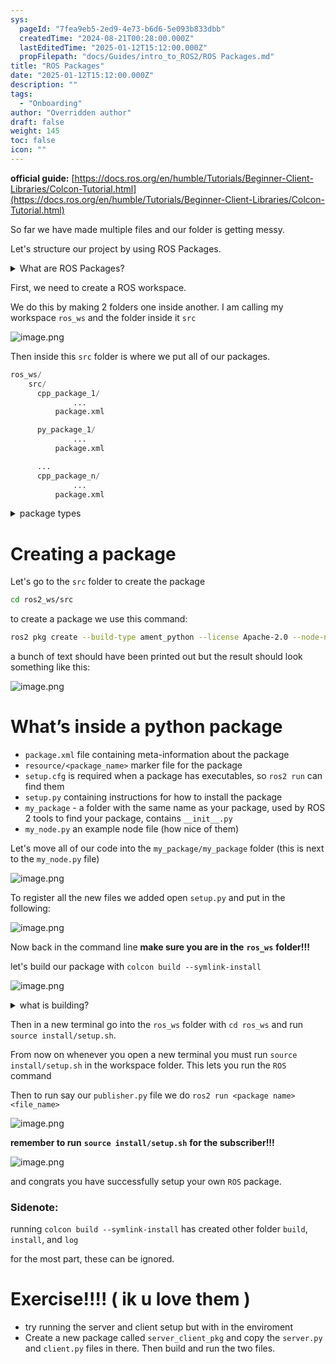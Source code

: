 ```yaml
---
sys:
  pageId: "7fea9eb5-2ed9-4e73-b6d6-5e093b833dbb"
  createdTime: "2024-08-21T00:28:00.000Z"
  lastEditedTime: "2025-01-12T15:12:00.000Z"
  propFilepath: "docs/Guides/intro_to_ROS2/ROS Packages.md"
title: "ROS Packages"
date: "2025-01-12T15:12:00.000Z"
description: ""
tags:
  - "Onboarding"
author: "Overridden author"
draft: false
weight: 145
toc: false
icon: ""
---
```


**official guide:** [https://docs.ros.org/en/humble/Tutorials/Beginner-Client-Libraries/Colcon-Tutorial.html](https://docs.ros.org/en/humble/Tutorials/Beginner-Client-Libraries/Colcon-Tutorial.html)

So far we have made multiple files and our folder is getting messy.

Let's structure our project by using ROS Packages.

<details>

<summary>What are ROS Packages?</summary>

ROS Packages are, as the name implies, packages of code that are highly sharable between ROS developers.

They consist of a folder, `package.xml` file, and source code

```python
      cpp_package_1/
		      ... imagine much code files here ..
          package.xml
```

</details>

First, we need to create a ROS workspace.

We do this by making 2 folders one inside another. I am calling my workspace `ros_ws` and the folder inside it `src`

![image.png](https://prod-files-secure.s3.us-west-2.amazonaws.com/d518164a-d88e-44d1-a4ee-3adb3bd8bce0/70706947-fd18-4537-a67b-e12946812d31/image.png?X-Amz-Algorithm=AWS4-HMAC-SHA256&X-Amz-Content-Sha256=UNSIGNED-PAYLOAD&X-Amz-Credential=ASIAZI2LB4664CX35HIM%2F20250316%2Fus-west-2%2Fs3%2Faws4_request&X-Amz-Date=20250316T004124Z&X-Amz-Expires=3600&X-Amz-Security-Token=IQoJb3JpZ2luX2VjEMf%2F%2F%2F%2F%2F%2F%2F%2F%2F%2FwEaCXVzLXdlc3QtMiJHMEUCICAcocy76vJoyi9HMILhfCTwI6BnQ7TQj3V2MqN97ccTAiEA%2BD7Jk6kMqpqySfkOLlyyOWfH5%2FQcZ6bhfolYIE852TIq%2FwMIIBAAGgw2Mzc0MjMxODM4MDUiDDBswNEzz5hH6Yvl5ircAzSBsHpUBbeCsuCKXL%2Bm5kUgPQCr1vopHd1HvwSjSTaWJPeXUm8evofAY7lcpHn7Ammj4epAZTYpbGKPcibfyne1mgBxgthRoJ35YcSkLgzkZv7sRSRtlc6G6rN9T05XVgrX9%2BmYiWXqONQgmoncrPW1i2WE5nafxPjGtNScGT5dE%2FscpcuXh7Z77PoNp6y3elaDaiFp%2F%2FDrwvVp6uCRFSJY4wm%2BbSYnz%2FgqULKU9HMrDVvipL8UlC3fH36fU%2FlrACZQIMpQs1Aa7wZDOGjPChT514h%2BHWGr5%2BJOr9ZGg9%2FZYVTcUY9DMA79e0hNYH2l32a3%2B1evZwYs7H%2BJ74UwgvzPVsQnZa4rtgoQMUTAyQBWn9oyRe5kTycb%2BRrPokdVS%2Bnfick3VQMtL%2BiupcnZ7rphIZ6W5%2FuJVsdoTQb%2Bk255jWBE6OqpzX20GtcZleeW%2Fm80j3n7MNdgLwvl5qq5aHYnkulPZ4fmacI%2B6WccNGIkxuKJsNOpJEpFAKudslWL9jjGxvwM%2BgEsiu%2BpH22cheds3JFxX2yhkpUKcdUtnCMA1K1dFO6fwFgZnomMz8FEj0TvFoNyeWuYRSgTPOmWb8dBVHi%2Be7LLS%2FhniRRotbDc2iWnmjoDpvPpANMMMIWC2L4GOqUBqn356m7x7%2Bekwl8XqLjZCKbv6Ke81s4mpZEtowIpC%2FpoGjQTnZiwcZd%2FHVB2HbhBngxMJ86ZlptQyhabzK3pnKFVma63MxpT6CWo6Q6qoB9KgIgOHlj526Z%2FvKRlmaiiA5ckERGGetdwfC4oH3WaWgm%2FWyluP7VQzXCik3wAAGqBje9fbQ%2BH01woAJ9KfD3CruloKo1Y2tBQTE487nRwXel9cTBp&X-Amz-Signature=e47d4d6a02118c71d95d72597e70c9f1f87abbe854fc251923e89fee5b1f5ab5&X-Amz-SignedHeaders=host&x-id=GetObject)

Then inside this `src` folder is where we put all of our packages.

```python
ros_ws/
    src/
      cpp_package_1/
		      ...
          package.xml

      py_package_1/
		      ...
          package.xml

      ...
      cpp_package_n/
		      ...
          package.xml

```

<details>

<summary>package types</summary>

packages can be either `C++` or python.

the intern file structure is different for each but for this guide we will stick to creating python packages

</details>

# Creating a package

Let's go to the `src` folder to create the package

```bash
cd ros2_ws/src
```

to create a package we use this command:

```bash
ros2 pkg create --build-type ament_python --license Apache-2.0 --node-name my_node my_package
```

a bunch of text should have been printed out but the result should look something like this:

![image.png](https://prod-files-secure.s3.us-west-2.amazonaws.com/d518164a-d88e-44d1-a4ee-3adb3bd8bce0/e6cf1e3f-8512-4a3e-b131-079f800bf3e8/image.png?X-Amz-Algorithm=AWS4-HMAC-SHA256&X-Amz-Content-Sha256=UNSIGNED-PAYLOAD&X-Amz-Credential=ASIAZI2LB4664CX35HIM%2F20250316%2Fus-west-2%2Fs3%2Faws4_request&X-Amz-Date=20250316T004124Z&X-Amz-Expires=3600&X-Amz-Security-Token=IQoJb3JpZ2luX2VjEMf%2F%2F%2F%2F%2F%2F%2F%2F%2F%2FwEaCXVzLXdlc3QtMiJHMEUCICAcocy76vJoyi9HMILhfCTwI6BnQ7TQj3V2MqN97ccTAiEA%2BD7Jk6kMqpqySfkOLlyyOWfH5%2FQcZ6bhfolYIE852TIq%2FwMIIBAAGgw2Mzc0MjMxODM4MDUiDDBswNEzz5hH6Yvl5ircAzSBsHpUBbeCsuCKXL%2Bm5kUgPQCr1vopHd1HvwSjSTaWJPeXUm8evofAY7lcpHn7Ammj4epAZTYpbGKPcibfyne1mgBxgthRoJ35YcSkLgzkZv7sRSRtlc6G6rN9T05XVgrX9%2BmYiWXqONQgmoncrPW1i2WE5nafxPjGtNScGT5dE%2FscpcuXh7Z77PoNp6y3elaDaiFp%2F%2FDrwvVp6uCRFSJY4wm%2BbSYnz%2FgqULKU9HMrDVvipL8UlC3fH36fU%2FlrACZQIMpQs1Aa7wZDOGjPChT514h%2BHWGr5%2BJOr9ZGg9%2FZYVTcUY9DMA79e0hNYH2l32a3%2B1evZwYs7H%2BJ74UwgvzPVsQnZa4rtgoQMUTAyQBWn9oyRe5kTycb%2BRrPokdVS%2Bnfick3VQMtL%2BiupcnZ7rphIZ6W5%2FuJVsdoTQb%2Bk255jWBE6OqpzX20GtcZleeW%2Fm80j3n7MNdgLwvl5qq5aHYnkulPZ4fmacI%2B6WccNGIkxuKJsNOpJEpFAKudslWL9jjGxvwM%2BgEsiu%2BpH22cheds3JFxX2yhkpUKcdUtnCMA1K1dFO6fwFgZnomMz8FEj0TvFoNyeWuYRSgTPOmWb8dBVHi%2Be7LLS%2FhniRRotbDc2iWnmjoDpvPpANMMMIWC2L4GOqUBqn356m7x7%2Bekwl8XqLjZCKbv6Ke81s4mpZEtowIpC%2FpoGjQTnZiwcZd%2FHVB2HbhBngxMJ86ZlptQyhabzK3pnKFVma63MxpT6CWo6Q6qoB9KgIgOHlj526Z%2FvKRlmaiiA5ckERGGetdwfC4oH3WaWgm%2FWyluP7VQzXCik3wAAGqBje9fbQ%2BH01woAJ9KfD3CruloKo1Y2tBQTE487nRwXel9cTBp&X-Amz-Signature=a31ca6855289f3a4e7c7d163e98221f5d1ccc1d7b12193e0856462a5ba9e5b77&X-Amz-SignedHeaders=host&x-id=GetObject)

# What’s inside a python package

- `package.xml` file containing meta-information about the package
- `resource/<package_name>` marker file for the package
- `setup.cfg` is required when a package has executables, so `ros2 run` can find them
- `setup.py` containing instructions for how to install the package
- `my_package` - a folder with the same name as your package, used by ROS 2 tools to find your package, contains `__init__.py`
- `my_node.py` an example node file (how nice of them)

Let's move all of our code into the `my_package/my_package` folder (this is next to the `my_node.py` file)

![image.png](https://prod-files-secure.s3.us-west-2.amazonaws.com/d518164a-d88e-44d1-a4ee-3adb3bd8bce0/9ce58f11-0da9-4d3e-b86d-506a9685d378/image.png?X-Amz-Algorithm=AWS4-HMAC-SHA256&X-Amz-Content-Sha256=UNSIGNED-PAYLOAD&X-Amz-Credential=ASIAZI2LB4664CX35HIM%2F20250316%2Fus-west-2%2Fs3%2Faws4_request&X-Amz-Date=20250316T004124Z&X-Amz-Expires=3600&X-Amz-Security-Token=IQoJb3JpZ2luX2VjEMf%2F%2F%2F%2F%2F%2F%2F%2F%2F%2FwEaCXVzLXdlc3QtMiJHMEUCICAcocy76vJoyi9HMILhfCTwI6BnQ7TQj3V2MqN97ccTAiEA%2BD7Jk6kMqpqySfkOLlyyOWfH5%2FQcZ6bhfolYIE852TIq%2FwMIIBAAGgw2Mzc0MjMxODM4MDUiDDBswNEzz5hH6Yvl5ircAzSBsHpUBbeCsuCKXL%2Bm5kUgPQCr1vopHd1HvwSjSTaWJPeXUm8evofAY7lcpHn7Ammj4epAZTYpbGKPcibfyne1mgBxgthRoJ35YcSkLgzkZv7sRSRtlc6G6rN9T05XVgrX9%2BmYiWXqONQgmoncrPW1i2WE5nafxPjGtNScGT5dE%2FscpcuXh7Z77PoNp6y3elaDaiFp%2F%2FDrwvVp6uCRFSJY4wm%2BbSYnz%2FgqULKU9HMrDVvipL8UlC3fH36fU%2FlrACZQIMpQs1Aa7wZDOGjPChT514h%2BHWGr5%2BJOr9ZGg9%2FZYVTcUY9DMA79e0hNYH2l32a3%2B1evZwYs7H%2BJ74UwgvzPVsQnZa4rtgoQMUTAyQBWn9oyRe5kTycb%2BRrPokdVS%2Bnfick3VQMtL%2BiupcnZ7rphIZ6W5%2FuJVsdoTQb%2Bk255jWBE6OqpzX20GtcZleeW%2Fm80j3n7MNdgLwvl5qq5aHYnkulPZ4fmacI%2B6WccNGIkxuKJsNOpJEpFAKudslWL9jjGxvwM%2BgEsiu%2BpH22cheds3JFxX2yhkpUKcdUtnCMA1K1dFO6fwFgZnomMz8FEj0TvFoNyeWuYRSgTPOmWb8dBVHi%2Be7LLS%2FhniRRotbDc2iWnmjoDpvPpANMMMIWC2L4GOqUBqn356m7x7%2Bekwl8XqLjZCKbv6Ke81s4mpZEtowIpC%2FpoGjQTnZiwcZd%2FHVB2HbhBngxMJ86ZlptQyhabzK3pnKFVma63MxpT6CWo6Q6qoB9KgIgOHlj526Z%2FvKRlmaiiA5ckERGGetdwfC4oH3WaWgm%2FWyluP7VQzXCik3wAAGqBje9fbQ%2BH01woAJ9KfD3CruloKo1Y2tBQTE487nRwXel9cTBp&X-Amz-Signature=aad55cdb3d8819261943c886f63a4c8095ce9e5387836675ae09d502f8e407b6&X-Amz-SignedHeaders=host&x-id=GetObject)

To register all the new files we added open `setup.py` and put in the following:

![image.png](https://prod-files-secure.s3.us-west-2.amazonaws.com/d518164a-d88e-44d1-a4ee-3adb3bd8bce0/1cd7c262-4cae-4496-9d75-c178537d24a2/image.png?X-Amz-Algorithm=AWS4-HMAC-SHA256&X-Amz-Content-Sha256=UNSIGNED-PAYLOAD&X-Amz-Credential=ASIAZI2LB4664CX35HIM%2F20250316%2Fus-west-2%2Fs3%2Faws4_request&X-Amz-Date=20250316T004124Z&X-Amz-Expires=3600&X-Amz-Security-Token=IQoJb3JpZ2luX2VjEMf%2F%2F%2F%2F%2F%2F%2F%2F%2F%2FwEaCXVzLXdlc3QtMiJHMEUCICAcocy76vJoyi9HMILhfCTwI6BnQ7TQj3V2MqN97ccTAiEA%2BD7Jk6kMqpqySfkOLlyyOWfH5%2FQcZ6bhfolYIE852TIq%2FwMIIBAAGgw2Mzc0MjMxODM4MDUiDDBswNEzz5hH6Yvl5ircAzSBsHpUBbeCsuCKXL%2Bm5kUgPQCr1vopHd1HvwSjSTaWJPeXUm8evofAY7lcpHn7Ammj4epAZTYpbGKPcibfyne1mgBxgthRoJ35YcSkLgzkZv7sRSRtlc6G6rN9T05XVgrX9%2BmYiWXqONQgmoncrPW1i2WE5nafxPjGtNScGT5dE%2FscpcuXh7Z77PoNp6y3elaDaiFp%2F%2FDrwvVp6uCRFSJY4wm%2BbSYnz%2FgqULKU9HMrDVvipL8UlC3fH36fU%2FlrACZQIMpQs1Aa7wZDOGjPChT514h%2BHWGr5%2BJOr9ZGg9%2FZYVTcUY9DMA79e0hNYH2l32a3%2B1evZwYs7H%2BJ74UwgvzPVsQnZa4rtgoQMUTAyQBWn9oyRe5kTycb%2BRrPokdVS%2Bnfick3VQMtL%2BiupcnZ7rphIZ6W5%2FuJVsdoTQb%2Bk255jWBE6OqpzX20GtcZleeW%2Fm80j3n7MNdgLwvl5qq5aHYnkulPZ4fmacI%2B6WccNGIkxuKJsNOpJEpFAKudslWL9jjGxvwM%2BgEsiu%2BpH22cheds3JFxX2yhkpUKcdUtnCMA1K1dFO6fwFgZnomMz8FEj0TvFoNyeWuYRSgTPOmWb8dBVHi%2Be7LLS%2FhniRRotbDc2iWnmjoDpvPpANMMMIWC2L4GOqUBqn356m7x7%2Bekwl8XqLjZCKbv6Ke81s4mpZEtowIpC%2FpoGjQTnZiwcZd%2FHVB2HbhBngxMJ86ZlptQyhabzK3pnKFVma63MxpT6CWo6Q6qoB9KgIgOHlj526Z%2FvKRlmaiiA5ckERGGetdwfC4oH3WaWgm%2FWyluP7VQzXCik3wAAGqBje9fbQ%2BH01woAJ9KfD3CruloKo1Y2tBQTE487nRwXel9cTBp&X-Amz-Signature=66d69d233534d3b578002eabd8ccc89eec6668fb0eaca826093c164d3cd6b1b4&X-Amz-SignedHeaders=host&x-id=GetObject)

Now back in the command line **make sure you are in the** **`ros_ws`** **folder!!!**

let's build our package with `colcon build --symlink-install`

![image.png](https://prod-files-secure.s3.us-west-2.amazonaws.com/d518164a-d88e-44d1-a4ee-3adb3bd8bce0/2f2a0d27-b173-48fd-b189-5f5c0ce65619/image.png?X-Amz-Algorithm=AWS4-HMAC-SHA256&X-Amz-Content-Sha256=UNSIGNED-PAYLOAD&X-Amz-Credential=ASIAZI2LB4664CX35HIM%2F20250316%2Fus-west-2%2Fs3%2Faws4_request&X-Amz-Date=20250316T004124Z&X-Amz-Expires=3600&X-Amz-Security-Token=IQoJb3JpZ2luX2VjEMf%2F%2F%2F%2F%2F%2F%2F%2F%2F%2FwEaCXVzLXdlc3QtMiJHMEUCICAcocy76vJoyi9HMILhfCTwI6BnQ7TQj3V2MqN97ccTAiEA%2BD7Jk6kMqpqySfkOLlyyOWfH5%2FQcZ6bhfolYIE852TIq%2FwMIIBAAGgw2Mzc0MjMxODM4MDUiDDBswNEzz5hH6Yvl5ircAzSBsHpUBbeCsuCKXL%2Bm5kUgPQCr1vopHd1HvwSjSTaWJPeXUm8evofAY7lcpHn7Ammj4epAZTYpbGKPcibfyne1mgBxgthRoJ35YcSkLgzkZv7sRSRtlc6G6rN9T05XVgrX9%2BmYiWXqONQgmoncrPW1i2WE5nafxPjGtNScGT5dE%2FscpcuXh7Z77PoNp6y3elaDaiFp%2F%2FDrwvVp6uCRFSJY4wm%2BbSYnz%2FgqULKU9HMrDVvipL8UlC3fH36fU%2FlrACZQIMpQs1Aa7wZDOGjPChT514h%2BHWGr5%2BJOr9ZGg9%2FZYVTcUY9DMA79e0hNYH2l32a3%2B1evZwYs7H%2BJ74UwgvzPVsQnZa4rtgoQMUTAyQBWn9oyRe5kTycb%2BRrPokdVS%2Bnfick3VQMtL%2BiupcnZ7rphIZ6W5%2FuJVsdoTQb%2Bk255jWBE6OqpzX20GtcZleeW%2Fm80j3n7MNdgLwvl5qq5aHYnkulPZ4fmacI%2B6WccNGIkxuKJsNOpJEpFAKudslWL9jjGxvwM%2BgEsiu%2BpH22cheds3JFxX2yhkpUKcdUtnCMA1K1dFO6fwFgZnomMz8FEj0TvFoNyeWuYRSgTPOmWb8dBVHi%2Be7LLS%2FhniRRotbDc2iWnmjoDpvPpANMMMIWC2L4GOqUBqn356m7x7%2Bekwl8XqLjZCKbv6Ke81s4mpZEtowIpC%2FpoGjQTnZiwcZd%2FHVB2HbhBngxMJ86ZlptQyhabzK3pnKFVma63MxpT6CWo6Q6qoB9KgIgOHlj526Z%2FvKRlmaiiA5ckERGGetdwfC4oH3WaWgm%2FWyluP7VQzXCik3wAAGqBje9fbQ%2BH01woAJ9KfD3CruloKo1Y2tBQTE487nRwXel9cTBp&X-Amz-Signature=b3b894cd8a08352e729de46e1b51050b57dc16bdf43d831abdb7d9e0fffeb57a&X-Amz-SignedHeaders=host&x-id=GetObject)

<details>

<summary>what is building?</summary>

if you are a CS major at Rose-Hulman you will learn the answer to this in CSSE132

but TLDR; is it combines all the code files into one program that can be run easily 

</details>

Then in a new terminal go into the `ros_ws` folder with `cd ros_ws` and run `source install/setup.sh`. 

From now on whenever you open a new terminal you must run `source install/setup.sh` in the workspace folder. This lets you run the `ROS` command

Then to run say our `publisher.py` file we do `ros2 run <package name> <file_name>`

![image.png](https://prod-files-secure.s3.us-west-2.amazonaws.com/d518164a-d88e-44d1-a4ee-3adb3bd8bce0/4f4b1219-3a44-4632-aa0a-ce3471699f59/image.png?X-Amz-Algorithm=AWS4-HMAC-SHA256&X-Amz-Content-Sha256=UNSIGNED-PAYLOAD&X-Amz-Credential=ASIAZI2LB4664CX35HIM%2F20250316%2Fus-west-2%2Fs3%2Faws4_request&X-Amz-Date=20250316T004124Z&X-Amz-Expires=3600&X-Amz-Security-Token=IQoJb3JpZ2luX2VjEMf%2F%2F%2F%2F%2F%2F%2F%2F%2F%2FwEaCXVzLXdlc3QtMiJHMEUCICAcocy76vJoyi9HMILhfCTwI6BnQ7TQj3V2MqN97ccTAiEA%2BD7Jk6kMqpqySfkOLlyyOWfH5%2FQcZ6bhfolYIE852TIq%2FwMIIBAAGgw2Mzc0MjMxODM4MDUiDDBswNEzz5hH6Yvl5ircAzSBsHpUBbeCsuCKXL%2Bm5kUgPQCr1vopHd1HvwSjSTaWJPeXUm8evofAY7lcpHn7Ammj4epAZTYpbGKPcibfyne1mgBxgthRoJ35YcSkLgzkZv7sRSRtlc6G6rN9T05XVgrX9%2BmYiWXqONQgmoncrPW1i2WE5nafxPjGtNScGT5dE%2FscpcuXh7Z77PoNp6y3elaDaiFp%2F%2FDrwvVp6uCRFSJY4wm%2BbSYnz%2FgqULKU9HMrDVvipL8UlC3fH36fU%2FlrACZQIMpQs1Aa7wZDOGjPChT514h%2BHWGr5%2BJOr9ZGg9%2FZYVTcUY9DMA79e0hNYH2l32a3%2B1evZwYs7H%2BJ74UwgvzPVsQnZa4rtgoQMUTAyQBWn9oyRe5kTycb%2BRrPokdVS%2Bnfick3VQMtL%2BiupcnZ7rphIZ6W5%2FuJVsdoTQb%2Bk255jWBE6OqpzX20GtcZleeW%2Fm80j3n7MNdgLwvl5qq5aHYnkulPZ4fmacI%2B6WccNGIkxuKJsNOpJEpFAKudslWL9jjGxvwM%2BgEsiu%2BpH22cheds3JFxX2yhkpUKcdUtnCMA1K1dFO6fwFgZnomMz8FEj0TvFoNyeWuYRSgTPOmWb8dBVHi%2Be7LLS%2FhniRRotbDc2iWnmjoDpvPpANMMMIWC2L4GOqUBqn356m7x7%2Bekwl8XqLjZCKbv6Ke81s4mpZEtowIpC%2FpoGjQTnZiwcZd%2FHVB2HbhBngxMJ86ZlptQyhabzK3pnKFVma63MxpT6CWo6Q6qoB9KgIgOHlj526Z%2FvKRlmaiiA5ckERGGetdwfC4oH3WaWgm%2FWyluP7VQzXCik3wAAGqBje9fbQ%2BH01woAJ9KfD3CruloKo1Y2tBQTE487nRwXel9cTBp&X-Amz-Signature=e82dab4ee7d7f14df43b47a61397d8ad6658c2abfdeba781c4c98b8f3229633d&X-Amz-SignedHeaders=host&x-id=GetObject)

**remember to run** **`source install/setup.sh`** **for the subscriber!!!**

![image.png](https://prod-files-secure.s3.us-west-2.amazonaws.com/d518164a-d88e-44d1-a4ee-3adb3bd8bce0/02121119-dad4-49ec-8356-c956108b4243/image.png?X-Amz-Algorithm=AWS4-HMAC-SHA256&X-Amz-Content-Sha256=UNSIGNED-PAYLOAD&X-Amz-Credential=ASIAZI2LB4664CX35HIM%2F20250316%2Fus-west-2%2Fs3%2Faws4_request&X-Amz-Date=20250316T004124Z&X-Amz-Expires=3600&X-Amz-Security-Token=IQoJb3JpZ2luX2VjEMf%2F%2F%2F%2F%2F%2F%2F%2F%2F%2FwEaCXVzLXdlc3QtMiJHMEUCICAcocy76vJoyi9HMILhfCTwI6BnQ7TQj3V2MqN97ccTAiEA%2BD7Jk6kMqpqySfkOLlyyOWfH5%2FQcZ6bhfolYIE852TIq%2FwMIIBAAGgw2Mzc0MjMxODM4MDUiDDBswNEzz5hH6Yvl5ircAzSBsHpUBbeCsuCKXL%2Bm5kUgPQCr1vopHd1HvwSjSTaWJPeXUm8evofAY7lcpHn7Ammj4epAZTYpbGKPcibfyne1mgBxgthRoJ35YcSkLgzkZv7sRSRtlc6G6rN9T05XVgrX9%2BmYiWXqONQgmoncrPW1i2WE5nafxPjGtNScGT5dE%2FscpcuXh7Z77PoNp6y3elaDaiFp%2F%2FDrwvVp6uCRFSJY4wm%2BbSYnz%2FgqULKU9HMrDVvipL8UlC3fH36fU%2FlrACZQIMpQs1Aa7wZDOGjPChT514h%2BHWGr5%2BJOr9ZGg9%2FZYVTcUY9DMA79e0hNYH2l32a3%2B1evZwYs7H%2BJ74UwgvzPVsQnZa4rtgoQMUTAyQBWn9oyRe5kTycb%2BRrPokdVS%2Bnfick3VQMtL%2BiupcnZ7rphIZ6W5%2FuJVsdoTQb%2Bk255jWBE6OqpzX20GtcZleeW%2Fm80j3n7MNdgLwvl5qq5aHYnkulPZ4fmacI%2B6WccNGIkxuKJsNOpJEpFAKudslWL9jjGxvwM%2BgEsiu%2BpH22cheds3JFxX2yhkpUKcdUtnCMA1K1dFO6fwFgZnomMz8FEj0TvFoNyeWuYRSgTPOmWb8dBVHi%2Be7LLS%2FhniRRotbDc2iWnmjoDpvPpANMMMIWC2L4GOqUBqn356m7x7%2Bekwl8XqLjZCKbv6Ke81s4mpZEtowIpC%2FpoGjQTnZiwcZd%2FHVB2HbhBngxMJ86ZlptQyhabzK3pnKFVma63MxpT6CWo6Q6qoB9KgIgOHlj526Z%2FvKRlmaiiA5ckERGGetdwfC4oH3WaWgm%2FWyluP7VQzXCik3wAAGqBje9fbQ%2BH01woAJ9KfD3CruloKo1Y2tBQTE487nRwXel9cTBp&X-Amz-Signature=911f8ef3321463ea8dedf99c788d375e5f5e91f14545010af4994ea9894a1d62&X-Amz-SignedHeaders=host&x-id=GetObject)

and congrats you have successfully setup your own `ROS` package.

### Sidenote:

running `colcon build --symlink-install` has created other folder `build`, `install`, and `log`

for the most part, these can be ignored.

# Exercise!!!! ( ik u love them )

- try running the server and client setup but with in the enviroment
- Create a new package called `server_client_pkg` and copy the `server.py` and `client.py` files in there. Then build and run the two files.
